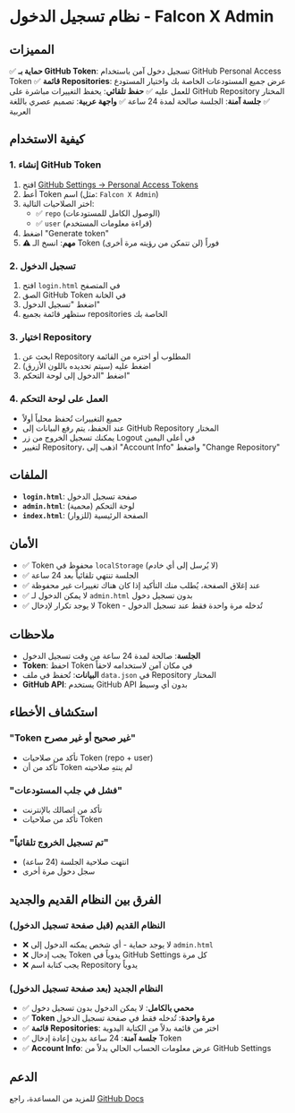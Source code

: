 # نظام تسجيل الدخول - Falcon X Admin

## المميزات

✅ **حماية بـ GitHub Token**: تسجيل دخول آمن باستخدام GitHub Personal Access Token
✅ **قائمة Repositories**: عرض جميع المستودعات الخاصة بك واختيار المستودع للعمل عليه
✅ **حفظ تلقائي**: يحفظ التغييرات مباشرة على GitHub Repository المختار
✅ **جلسة آمنة**: الجلسة صالحة لمدة 24 ساعة
✅ **واجهة عربية**: تصميم عصري باللغة العربية

## كيفية الاستخدام

### 1. إنشاء GitHub Token

1. افتح [GitHub Settings → Personal Access Tokens](https://github.com/settings/tokens/new)
2. أعط Token اسم (مثل: `Falcon X Admin`)
3. اختر الصلاحيات التالية:
   - ✅ `repo` (الوصول الكامل للمستودعات)
   - ✅ `user` (قراءة معلومات المستخدم)
4. اضغط "Generate token"
5. **⚠️ مهم**: انسخ الـ Token فوراً (لن تتمكن من رؤيته مرة أخرى)

### 2. تسجيل الدخول

1. افتح `login.html` في المتصفح
2. الصق GitHub Token في الخانة
3. اضغط "تسجيل الدخول"
4. ستظهر قائمة بجميع repositories الخاصة بك

### 3. اختيار Repository

1. ابحث عن Repository المطلوب أو اختره من القائمة
2. اضغط عليه (سيتم تحديده باللون الأزرق)
3. اضغط "الدخول إلى لوحة التحكم"

### 4. العمل على لوحة التحكم

- جميع التغييرات تُحفظ محلياً أولاً
- عند الحفظ، يتم رفع البيانات إلى GitHub Repository المختار
- يمكنك تسجيل الخروج من زر Logout في أعلى اليمين
- لتغيير Repository، اذهب إلى "Account Info" واضغط "Change Repository"

## الملفات

- **`login.html`**: صفحة تسجيل الدخول
- **`admin.html`**: لوحة التحكم (محمية)
- **`index.html`**: الصفحة الرئيسية (للزوار)

## الأمان

- ✅ Token محفوظ في `localStorage` (لا يُرسل إلى أي خادم)
- ✅ الجلسة تنتهي تلقائياً بعد 24 ساعة
- ✅ عند إغلاق الصفحة، يُطلب منك التأكيد إذا كان هناك تغييرات غير محفوظة
- ✅ لا يمكن الدخول لـ `admin.html` بدون تسجيل دخول
- ✅ لا يوجد تكرار لإدخال Token - تُدخله مرة واحدة فقط عند تسجيل الدخول

## ملاحظات

- **الجلسة**: صالحة لمدة 24 ساعة من وقت تسجيل الدخول
- **Token**: احفظ Token في مكان آمن لاستخدامه لاحقاً
- **البيانات**: تُحفظ في ملف `data.json` في Repository المختار
- **GitHub API**: يستخدم GitHub API بدون أي وسيط

## استكشاف الأخطاء

### "Token غير صحيح أو غير مصرح"
- تأكد من صلاحيات Token (repo + user)
- تأكد من أن Token لم ينتهِ صلاحيته

### "فشل في جلب المستودعات"
- تأكد من اتصالك بالإنترنت
- تأكد من صلاحيات Token

### "تم تسجيل الخروج تلقائياً"
- انتهت صلاحية الجلسة (24 ساعة)
- سجل دخول مرة أخرى

## الفرق بين النظام القديم والجديد

### النظام القديم (قبل صفحة تسجيل الدخول)
- ❌ لا يوجد حماية - أي شخص يمكنه الدخول إلى `admin.html`
- ❌ يجب إدخال Token يدوياً في GitHub Settings كل مرة
- ❌ يجب كتابة اسم Repository يدوياً

### النظام الجديد (بعد صفحة تسجيل الدخول)
- ✅ **محمي بالكامل**: لا يمكن الدخول بدون تسجيل دخول
- ✅ **Token مرة واحدة**: تُدخله فقط في صفحة تسجيل الدخول
- ✅ **قائمة Repositories**: اختر من قائمة بدلاً من الكتابة اليدوية
- ✅ **جلسة آمنة**: 24 ساعة بدون إعادة إدخال Token
- ✅ **Account Info**: عرض معلومات الحساب الحالي بدلاً من GitHub Settings

## الدعم

للمزيد من المساعدة، راجع [GitHub Docs](https://docs.github.com/en/authentication/keeping-your-account-and-data-secure/creating-a-personal-access-token)
